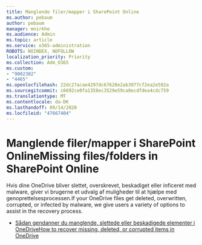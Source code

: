 ```yaml
---
title: Manglende filer/mapper i SharePoint Online
ms.author: pebaum
author: pebaum
manager: mnirkhe
ms.audience: Admin
ms.topic: article
ms.service: o365-administration
ROBOTS: NOINDEX, NOFOLLOW
localization_priority: Priority
ms.collection: Adm_O365
ms.custom:
- "9002302"
- "4465"
ms.openlocfilehash: 22dc27acae4297dc67620e2ab3977cf2ea2e592a
ms.sourcegitcommit: c6692ce0fa1358ec3529e59ca0ecdfdea4cdc759
ms.translationtype: MT
ms.contentlocale: da-DK
ms.lasthandoff: 09/14/2020
ms.locfileid: "47667404"
---
```

# <a name="missing-filesfolders-in-sharepoint-online"></a><span data-ttu-id="cef62-102">Manglende filer/mapper i SharePoint Online</span><span class="sxs-lookup"><span data-stu-id="cef62-102">Missing files/folders in SharePoint Online</span></span>

<span data-ttu-id="cef62-103">Hvis dine OneDrive bliver slettet, overskrevet, beskadiget eller inficeret med malware, giver vi brugerne et udvalg af muligheder til at hjælpe med genoprettelsesprocessen.</span><span class="sxs-lookup"><span data-stu-id="cef62-103">If your OneDrive files get deleted, overwritten, corrupted, or infected by malware, we give users a variety of options to assist in the recovery process.</span></span>

- [<span data-ttu-id="cef62-104">Sådan gendanner du manglende, slettede eller beskadigede elementer i OneDrive</span><span class="sxs-lookup"><span data-stu-id="cef62-104">How to recover missing, deleted, or corrupted items in OneDrive</span></span>](https://go.microsoft.com/fwlink/?linkid=2125166)
